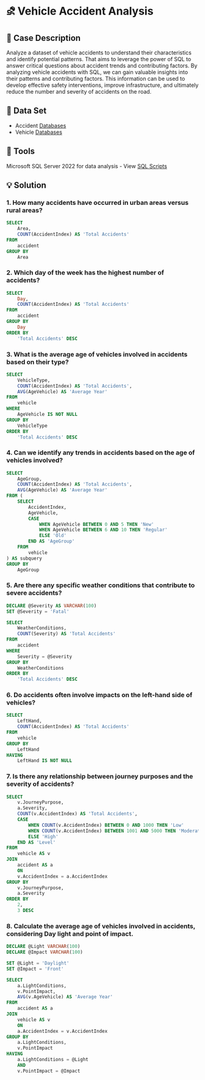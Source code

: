 # ⛐ Vehicle Accident Analysis

## 📝 Case Description
Analyze a dataset of vehicle accidents to understand their characteristics and identify potential patterns. That aims to leverage the power of SQL to answer critical questions about accident trends and contributing factors. By analyzing vehicle accidents with SQL, we can gain valuable insights into their patterns and contributing factors. This information can be used to develop effective safety interventions, improve infrastructure, and ultimately reduce the number and severity of accidents on the road.

##  📁 Data Set
- Accident [Databases](https://github.com/farens27/SQL-Stuff/blob/main/Microsoft%20SQL%20Server/Vehicle%20Accident%20Analysis/accident.csv)
- Vehicle [Databases](https://github.com/farens27/SQL-Stuff/blob/main/Microsoft%20SQL%20Server/Vehicle%20Accident%20Analysis/vehicle.csv)

## 🔧 Tools
Microsoft SQL Server 2022 for data analysis - View [SQL Scripts](https://github.com/farens27/SQL-Stuff/blob/main/Microsoft%20SQL%20Server/Vehicle%20Accident%20Analysis/Vehicle%20Accident%20Analysis.sql)

## 💡 Solution

### 1. How many accidents have occurred in urban areas versus rural areas?

````SQL
SELECT
	Area,
	COUNT(AccidentIndex) AS 'Total Accidents'
FROM
	accident
GROUP BY
	Area
````

### 2. Which day of the week has the highest number of accidents?

````SQL
SELECT
	Day,
	COUNT(AccidentIndex) AS 'Total Accidents'
FROM
	accident
GROUP BY
	Day
ORDER BY
	'Total Accidents' DESC
````

### 3. What is the average age of vehicles involved in accidents based on their type?

````SQL
SELECT
	VehicleType,
	COUNT(AccidentIndex) AS 'Total Accidents',
	AVG(AgeVehicle) AS 'Average Year'
FROM
	vehicle
WHERE
	AgeVehicle IS NOT NULL
GROUP BY
	VehicleType
ORDER BY
	'Total Accidents' DESC
````

###  4. Can we identify any trends in accidents based on the age of vehicles involved?

````SQL
SELECT
	AgeGroup,
	COUNT(AccidentIndex) AS 'Total Accidents',
	AVG(AgeVehicle) AS 'Average Year'
FROM (
	SELECT
		AccidentIndex,
		AgeVehicle,
		CASE
			WHEN AgeVehicle BETWEEN 0 AND 5 THEN 'New'
			WHEN AgeVehicle BETWEEN 6 AND 10 THEN 'Regular'
			ELSE 'Old'
		END AS 'AgeGroup'
	FROM
		vehicle
) AS subquery
GROUP BY
	AgeGroup
````

### 5. Are there any specific weather conditions that contribute to severe accidents?

````SQL
DECLARE @Severity AS VARCHAR(100)
SET @Severity = 'Fatal'

SELECT
	WeatherConditions,
	COUNT(Severity) AS 'Total Accidents'
FROM
	accident
WHERE
	Severity = @Severity
GROUP BY
	WeatherConditions
ORDER BY
	'Total Accidents' DESC
````

### 6. Do accidents often involve impacts on the left-hand side of vehicles?

````SQL
SELECT
	LeftHand,
	COUNT(AccidentIndex) AS 'Total Accidents'
FROM
	vehicle
GROUP BY
	LeftHand
HAVING
	LeftHand IS NOT NULL
````

### 7. Is there any relationship between journey purposes and the severity of accidents?

````SQL
SELECT
	v.JourneyPurpose,
	a.Severity,
	COUNT(v.AccidentIndex) AS 'Total Accidents',
	CASE
		WHEN COUNT(v.AccidentIndex) BETWEEN 0 AND 1000 THEN 'Low'
		WHEN COUNT(v.AccidentIndex) BETWEEN 1001 AND 5000 THEN 'Moderate'
		ELSE 'High'
	END AS 'Level'
FROM
	vehicle AS v
JOIN
	accident AS a
	ON
	v.AccidentIndex = a.AccidentIndex
GROUP BY
	v.JourneyPurpose,
	a.Severity
ORDER BY
	2,
	3 DESC
````

### 8. Calculate the average age of vehicles involved in accidents, considering Day light and point of impact.

````SQL
DECLARE @Light VARCHAR(100)
DECLARE @Impact VARCHAR(100)

SET @Light = 'Daylight'
SET @Impact = 'Front'

SELECT
	a.LightConditions,
	v.PointImpact,
	AVG(v.AgeVehicle) AS 'Average Year'
FROM
	accident AS a
JOIN
	vehicle AS v
	ON
	a.AccidentIndex = v.AccidentIndex
GROUP BY
	a.LightConditions,
	v.PointImpact
HAVING
	a.LightConditions = @Light 
	AND 
	v.PointImpact = @Impact
````
